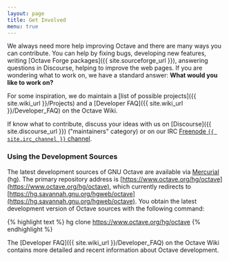 ```yaml
---
layout: page
title: Get Involved
menu: true
---
```


We always need more help improving Octave
and there are many ways you can contribute.
You can help by fixing bugs,
developing new features,
writing [Octave Forge packages]({{ site.sourceforge_url }}),
answering questions in Discourse,
helping to improve the web pages.
If you are wondering what to work on,
we have a standard answer:
**What would you like to work on?**

For some inspiration,
we do maintain a [list of possible projects]({{ site.wiki_url }}/Projects)
and a [Developer FAQ]({{ site.wiki_url }}/Developer_FAQ) on the Octave Wiki.

If know what to contribute,
discuss your ideas with us on [Discourse]({{ site.discourse_url }})
("maintainers" category) or on our IRC
[Freenode `{{ site.irc_channel }}` channel](https://webchat.freenode.net/#octave).


### Using the Development Sources

The latest development sources of GNU Octave are available via
[Mercurial](https://www.mercurial-scm.org/) (hg).
The primary repository address is
[https://www.octave.org/hg/octave](https://www.octave.org/hg/octave),
which currently redirects to
[https://hg.savannah.gnu.org/hgweb/octave](https://hg.savannah.gnu.org/hgweb/octave).
You obtain the latest development version of Octave sources with the following
command:

{% highlight text %}
hg clone https://www.octave.org/hg/octave
{% endhighlight %}

The [Developer FAQ]({{ site.wiki_url }}/Developer_FAQ) on the Octave Wiki
contains more detailed and recent information about Octave development.
